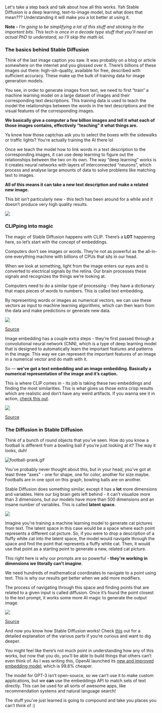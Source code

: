 Let's take a step back and talk about how all this works. Yah Stable Diffusion is a deep learning, text-to-image model, but what does that mean??? Understanding it will make you a lot better at using it.

**********Note -********** *I’m going to be simplifying a lot of this stuff and sticking to the important bits. This tech is once in a decade type stuff that you’ll need an actual PhD to understand, so I’ll skip the math lol.*

### The basics behind Stable Diffusion

Think of the last image caption you saw. It was probably on a blog or article somewhere on the internet and you glossed over it. There’s billions of these images out there: high-ish-quality, available for free, described with sufficient accuracy. These make up the bulk of training data for image generation models.

You see, in order to generate images from text, we need to first “train” a machine learning model on a large dataset of images and their corresponding text descriptions.  This training data is used to teach the model the relationships between the words in the text descriptions and the visual features of the corresponding images.

**We basically give a computer a few billion images and tell it what each of those images contains, effectively “teaching” it what things are.** 

Ya know how those captchas ask you to select the boxes with the sidewalks or traffic lights? You’re actually training the AI there lol

Once we teach the model how to link words in a text description to the corresponding images, it can use deep learning to figure out the relationships between the two on its own. The way “deep learning” works is it creates neural networks with layers of interconnected “neurons”, which process and analyse large amounts of data to solve problems like matching text to images.

**All of this means it can take a new text description and make a related new image.**

This bit isn’t particularly new - this tech has been around for a while and it doesn’t produce very high quality results. 

![](https://hackmd.io/_uploads/H1q-DpE5i.png)

### CLIPping into magic

The magic of Stable Diffusion happens with CLIP. There’s a **LOT** happening here, so let’s start with the concept of embeddings.

Computers don’t see images or words. They’re not as powerful as the all-in-one everything machine with billions of CPUs that sits in our head.

When we look at something, light from the image enters our eyes and is converted to electrical signals by the retina. Our brain processes these signals and recognizes the things we’re looking at. 

Computers need to do a similar type of processing - they have a dictionary that maps pieces of words to numbers. This is called text embedding.

By representing words or images as numerical vectors, we can use these vectors as input to machine learning algorithms, which can then learn from the data and make predictions or generate new data.

![](https://hackmd.io/_uploads/BkFDw6Eqo.png)

[Source](https://www.youtube.com/watch?v=F1X4fHzF4mQ)

Image embedding has a couple extra steps - they’re first passed through a convolutional neural network (CNN), which is a type of deep learning model that is designed to automatically learn the important features and patterns in the image. This way we can represent the important features of an image in a numerical vector and do math with it.

So — **we’ve got a text embedding and an image embedding. Basically a numerical representation of the image and it’s caption.** 

This is where CLIP comes in - its job is taking these two embeddings and finding the most similarities. This is what gives us those extra crisp results which are realistic and don’t have any weird artifacts. If you wanna see it in action, [check this out](https://huggingface.co/spaces/EleutherAI/clip-guided-diffusion).

![](https://hackmd.io/_uploads/rJYFv6Nco.png)

[Source](https://www.youtube.com/watch?v=F1X4fHzF4mQ)

### The Diffusion in Stable Diffusion

Think of a bunch of round objects that you’ve seen. How do you know a football is different from a bowling ball if you’re just looking at it? The way it looks, duh! 

![football-prank.gif](https://s3-us-west-2.amazonaws.com/secure.notion-static.com/8925f21d-4198-4268-aba3-73713f529018/football-prank.gif)

You’ve probably never thought about this, but in your head, you’ve got at least three “axes” - one for shape, one for color, another for size maybe. Footballs are in one spot on this graph, bowling balls are on another.

Stable Diffusion does something similar, except it has a ********lot******** more dimensions and variables. Here our big brain gets left behind - it can’t visualize more than 3 dimensions, but our models have more than 500 dimensions and an insane number of variables. This is called **************************latent space.**************************

![](https://hackmd.io/_uploads/SkK9v6Nco.png)

Imagine you're training a machine learning model to generate cat pictures from text. The latent space in this case would be a space where each point represents a different cat picture. So, if you were to drop a description of a fluffy white cat into the latent space, the model would navigate through the space and find the point that represents a fluffy white cat. Then, it would use that point as a starting point to generate a new, related cat picture.

This right here is why our prompts are so powerful - **they're working in dimensions we literally can't imagine**. 

We need hundreds of mathematical coordinates to navigate to a point using text. This is why our results get better when we add more modifiers.

The process of navigating through this space and finding points that are related to a given input is called diffusion. Once it’s found the point closest to the text prompt, it works some more AI magic to generate the output image. 

![](https://hackmd.io/_uploads/HJEowaE5j.png)

[Source](https://www.youtube.com/watch?v=SVcsDDABEkM)

And now you know how Stable Diffusion works! Check [this](https://jalammar.github.io/illustrated-stable-diffusion/) out for a detailed explanation of the various parts if you’re curious and want to dig deeper. 

You might feel like there’s not much point in understanding how any of this works, but now that you do, you’ll be able to build things that others can’t even think of. As I was writing this, OpenAI launched its [new and improved embedding model](https://openai.com/blog/new-and-improved-embedding-model/), which is 99.8% cheaper. 

The model for GPT-3 isn’t open-source, so we can’t use it to make custom applications, but we ****can**** use the embeddings API to match sets of text directly. This can be used for all sorts of awesome apps, like recommendation systems and natural language search! 

The stuff you’ve just learned is going to compound and take you places you can’t think of :)